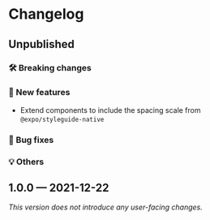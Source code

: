 # Changelog

## Unpublished

### 🛠 Breaking changes

### 🎉 New features

- Extend components to include the spacing scale from `@expo/styleguide-native`

### 🐛 Bug fixes

### 💡 Others

## 1.0.0 — 2021-12-22

_This version does not introduce any user-facing changes._
